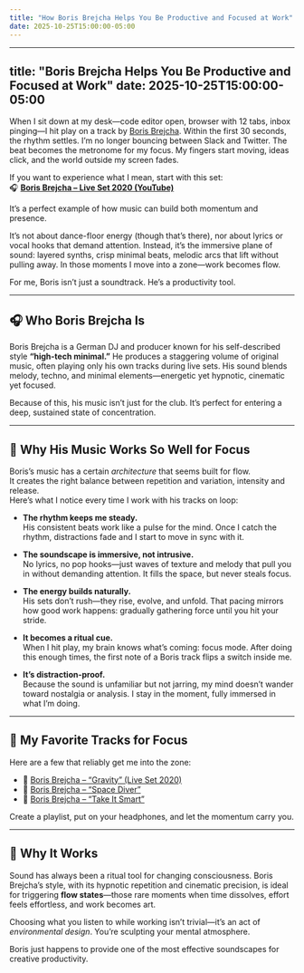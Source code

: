 ```yaml
---
title: "How Boris Brejcha Helps You Be Productive and Focused at Work"
date: 2025-10-25T15:00:00-05:00
---
```

---
title: "Boris Brejcha Helps You Be Productive and Focused at Work"
date: 2025-10-25T15:00:00-05:00
---

When I sit down at my desk—code editor open, browser with 12 tabs, inbox pinging—I hit play on a track by [Boris Brejcha](https://www.youtube.com/watch?v=81T5PoITQTs). Within the first 30 seconds, the rhythm settles. I’m no longer bouncing between Slack and Twitter. The beat becomes the metronome for my focus. My fingers start moving, ideas click, and the world outside my screen fades.

If you want to experience what I mean, start with this set:  
🎧 **[Boris Brejcha – Live Set 2020 (YouTube)](https://www.youtube.com/watch?v=81T5PoITQTs)**  

It’s a perfect example of how music can build both momentum and presence.

It’s not about dance-floor energy (though that’s there), nor about lyrics or vocal hooks that demand attention. Instead, it’s the immersive plane of sound: layered synths, crisp minimal beats, melodic arcs that lift without pulling away. In those moments I move into a zone—work becomes flow.

For me, Boris isn’t just a soundtrack. He’s a productivity tool.

---

## 🎧 Who Boris Brejcha Is  

Boris Brejcha is a German DJ and producer known for his self-described style **“high-tech minimal.”**  He produces a staggering volume of original music, often playing only his own tracks during live sets.  His sound blends melody, techno, and minimal elements—energetic yet hypnotic, cinematic yet focused.  

Because of this, his music isn’t just for the club. It’s perfect for entering a deep, sustained state of concentration.

---

## 🧠 Why His Music Works So Well for Focus  

Boris’s music has a certain *architecture* that seems built for flow.  
It creates the right balance between repetition and variation, intensity and release.  
Here’s what I notice every time I work with his tracks on loop:

- **The rhythm keeps me steady.**  
  His consistent beats work like a pulse for the mind. Once I catch the rhythm, distractions fade and I start to move in sync with it.  

- **The soundscape is immersive, not intrusive.**  
  No lyrics, no pop hooks—just waves of texture and melody that pull you in without demanding attention. It fills the space, but never steals focus.  

- **The energy builds naturally.**  
  His sets don’t rush—they rise, evolve, and unfold. That pacing mirrors how good work happens: gradually gathering force until you hit your stride.  

- **It becomes a ritual cue.**  
  When I hit play, my brain knows what’s coming: focus mode. After doing this enough times, the first note of a Boris track flips a switch inside me.  

- **It’s distraction-proof.**  
  Because the sound is unfamiliar but not jarring, my mind doesn’t wander toward nostalgia or analysis. I stay in the moment, fully immersed in what I’m doing.  

---

## 🔁 My Favorite Tracks for Focus  
Here are a few that reliably get me into the zone:

- 🎵 [Boris Brejcha – “Gravity” (Live Set 2020)](https://www.youtube.com/watch?v=81T5PoITQTs)  
- 🎵 [Boris Brejcha – “Space Diver”](https://www.youtube.com/watch?v=1z8NPM-GYkU)  
- 🎵 [Boris Brejcha – “Take It Smart”](https://www.youtube.com/watch?v=kk7ncTfc7Mg)  

Create a playlist, put on your headphones, and let the momentum carry you.

---
## 🧭 Why It Works  

Sound has always been a ritual tool for changing consciousness. Boris Brejcha’s style, with its hypnotic repetition and cinematic precision, is ideal for triggering **flow states**—those rare moments when time dissolves, effort feels effortless, and work becomes art.

Choosing what you listen to while working isn’t trivial—it’s an act of *environmental design*. You’re sculpting your mental atmosphere.  

Boris just happens to provide one of the most effective soundscapes for creative productivity.

